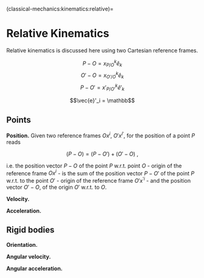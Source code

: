(classical-mechanics:kinematics:relative)=
# Relative Kinematics

Relative kinematics is discussed here using two Cartesian reference frames.

$$P - O =  x^k_{P/O}   \hat{e}_k$$
$$O'- O =  x^k_{O'/O}  \hat{e}_k$$
$$P - O'= x'^k_{P/O'} \hat{e}'_k$$

$$\vec{e}'_i = \mathbb$$

## Points

**Position.**
Given two reference frames $Ox^i$, $O' x^{i'}$, for the position of a point $P$ reads

$$(P - O) = (P - O') + ( O' - O) \ ,$$

i.e. the position vector $P-O$ of the point $P$ w.r.t. point $O$ - origin of the reference frame $O x^i$ - is the sum of the position vector $P-O'$ of the point $P$ w.r.t. to the point $O'$ - origin of the reference frame $O' x^{'i}$ -  and the position vector $O' - O$, of the origin $O'$ w.r.t. to $O$.

**Velocity.**

**Acceleration.**

## Rigid bodies

**Orientation.**

**Angular velocity.**

**Angular acceleration.**


